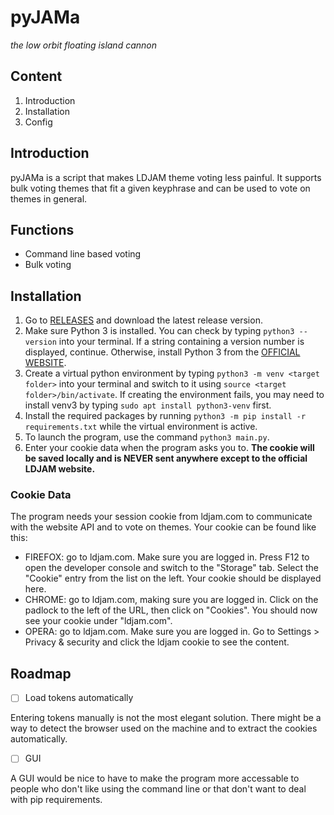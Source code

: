 # pyJAMa
_the low orbit floating island cannon_

## Content
1. Introduction
2. Installation
3. Config

## Introduction
pyJAMa is a script that makes LDJAM theme voting less painful. It supports bulk voting themes that fit a given keyphrase and can be used to vote on themes in general.

## Functions
- Command line based voting
- Bulk voting

## Installation
1. Go to [RELEASES](https://github.com/InitialPosition/LDJAMPlus/releases) and download the latest release version.
2. Make sure Python 3 is installed. You can check by typing `python3 --version` into your terminal. If a string containing a version number is displayed, continue. Otherwise, install Python 3 from the [OFFICIAL WEBSITE](https://www.python.org/downloads).
3. Create a virtual python environment by typing `python3 -m venv <target folder>` into your terminal and switch to it using `source <target folder>/bin/activate`. If creating the environment fails, you may need to install venv3 by typing `sudo apt install python3-venv` first.
4. Install the required packages by running `python3 -m pip install -r requirements.txt` while the virtual environment is active.
5. To launch the program, use the command `python3 main.py`.
6. Enter your cookie data when the program asks you to. **The cookie will be saved locally and is NEVER sent anywhere except to the official LDJAM website.**

### Cookie Data
The program needs your session cookie from ldjam.com to communicate with the website API and to vote on themes. Your cookie can be found like this:

- FIREFOX: go to ldjam.com. Make sure you are logged in. Press F12 to open the developer console and switch to the "Storage" tab. Select the "Cookie" entry from the list on the left. Your cookie should be displayed here.
- CHROME: go to ldjam.com, making sure you are logged in. Click on the padlock to the left of the URL, then click on "Cookies". You should now see your cookie under "ldjam.com".
- OPERA: go to ldjam.com. Make sure you are logged in. Go to Settings > Privacy & security and click the ldjam cookie to see the content.

## Roadmap
- [ ] Load tokens automatically

Entering tokens manually is not the most elegant solution. There might be a way to detect the browser used on the machine and to extract the cookies automatically.

- [ ] GUI

A GUI would be nice to have to make the program more accessable to people who don't like using the command line or that don't want to deal with pip requirements.
